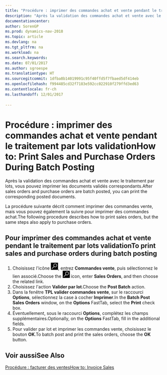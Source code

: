 ```yaml
---
title: "Procédure : imprimer des commandes achat et vente pendant le traitement par lots validation"
description: "Après la validation des commandes achat et vente avec le traitement par lots, vous pouvez imprimer les documents validés correspondants."
documentationcenter: 
author: SorenGP
ms.prod: dynamics-nav-2018
ms.topic: article
ms.devlang: na
ms.tgt_pltfrm: na
ms.workload: na
ms.search.keywords: 
ms.date: 07/01/2017
ms.author: sgroespe
ms.translationtype: HT
ms.sourcegitcommit: 1dfba8b14019991c95f40ffd5f7fbaed5df414eb
ms.openlocfilehash: f994485cd32f7183e592cc022910f279ffd3ed63
ms.contentlocale: fr-ch
ms.lasthandoff: 12/01/2017

---
```

# <a name="how-to-print-sales-and-purchase-orders-during-batch-posting"></a><span data-ttu-id="f6602-103">Procédure : imprimer des commandes achat et vente pendant le traitement par lots validation</span><span class="sxs-lookup"><span data-stu-id="f6602-103">How to: Print Sales and Purchase Orders During Batch Posting</span></span>
<span data-ttu-id="f6602-104">Après la validation des commandes achat et vente avec le traitement par lots, vous pouvez imprimer les documents validés correspondants.</span><span class="sxs-lookup"><span data-stu-id="f6602-104">After sales orders and purchase orders are batch posted, you can print the corresponding posted documents.</span></span>  

<span data-ttu-id="f6602-105">La procédure suivante décrit comment imprimer des commandes vente, mais vous pouvez également la suivre pour imprimer des commandes achat.</span><span class="sxs-lookup"><span data-stu-id="f6602-105">The following procedure describes how to print sales orders, but the same steps also apply to purchase orders.</span></span>  

## <a name="to-print-sales-and-purchase-orders-during-batch-posting"></a><span data-ttu-id="f6602-106">Pour imprimer des commandes achat et vente pendant le traitement par lots validation</span><span class="sxs-lookup"><span data-stu-id="f6602-106">To print sales and purchase orders during batch posting</span></span>  

1.  <span data-ttu-id="f6602-107">Choisissez l'icône ![Page ou état pour la recherche](../../media/ui-search/search_small.png "icône Page ou état pour la recherche"), entrez **Commandes vente**, puis sélectionnez le lien associé.</span><span class="sxs-lookup"><span data-stu-id="f6602-107">Choose the ![Search for Page or Report](../../media/ui-search/search_small.png "Search for Page or Report icon") icon, enter **Sales Orders**, and then choose the related link.</span></span>  
2.  <span data-ttu-id="f6602-108">Choisissez l'action **Valider par lot**.</span><span class="sxs-lookup"><span data-stu-id="f6602-108">Choose the **Post Batch** action.</span></span>  
3.  <span data-ttu-id="f6602-109">Dans la fenêtre **TPL valider commandes vente**, sur le raccourci **Options**, sélectionnez la case à cocher **Imprimer**.</span><span class="sxs-lookup"><span data-stu-id="f6602-109">In the **Batch Post Sales Orders** window, on the **Options** FastTab, select the **Print** check box.</span></span>  
4.  <span data-ttu-id="f6602-110">Éventuellement, sous le raccourci **Options**, complétez les champs supplémentaires.</span><span class="sxs-lookup"><span data-stu-id="f6602-110">Optionally, on the **Options** FastTab, fill in the additional fields.</span></span>  
5.  <span data-ttu-id="f6602-111">Pour valider par lot et imprimer les commandes vente, choisissez le bouton **OK**.</span><span class="sxs-lookup"><span data-stu-id="f6602-111">To batch post and print the sales orders, choose the **OK** button.</span></span>  

## <a name="see-also"></a><span data-ttu-id="f6602-112">Voir aussi</span><span class="sxs-lookup"><span data-stu-id="f6602-112">See Also</span></span>  
[<span data-ttu-id="f6602-113">Procédure : facturer des ventes</span><span class="sxs-lookup"><span data-stu-id="f6602-113">How to: Invoice Sales</span></span>](../../sales-how-invoice-sales.md)

